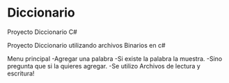 # Diccionario
Proyecto Diccionario C#

Proyecto Diccionario utilizando archivos Binarios en c#

Menu principal
-Agregar una palabra
-Si existe la palabra la muestra.
-Sino pregunta que si la quieres agregar.
-Se utilizo Archivos de lectura y escritura!
